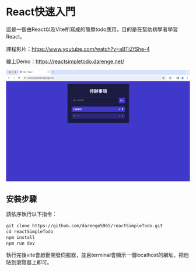
# React快速入門
這是一個由React以及Vite所寫成的簡單todo應用，目的是在幫助初學者學習React。

課程影片：https://www.youtube.com/watch?v=aBTiZfShe-4  

線上Demo：https://reactsimpletodo.darenge.net/


![website screenshot](./screenshot.png)


## 安裝步驟

請依序執行以下指令：
```
git clone https://github.com/darenge5965/reactSimpleTodo.git
cd reactSimpleTodo
npm install
npm run dev
```
執行完後vite會啟動開發伺服器，並且terminal會顯示一個localhost的網址，把他貼到瀏覽器上即可。

